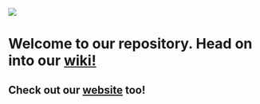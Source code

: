 [![](https://github.com/KumosOy/Kumos/blob/master/assets/kumos_logo_horizontal.png)](https://github.com/KumosOy/Kumos/wiki)
# Welcome to our repository. Head on into our [wiki!](https://github.com/KumosOy/Kumos/wiki)
## Check out our [**website**](http://kumos.github.io) too!
